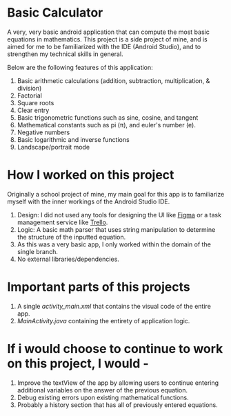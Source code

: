 # Basic Calculator

A very, very basic android application that can compute the most basic equations in mathematics. This project is a side project of mine, and is aimed for me to be familiarized with the IDE (Android Studio), and to strengthen my technical skills in general. <br>

Below are the following features of this application:

1. Basic arithmetic calculations (addition, subtraction, multiplication, & division)
2. Factorial
3. Square roots
4. Clear entry
5. Basic trigonometric functions such as sine, cosine, and tangent
6. Mathematical constants such as pi (π), and euler's number (e).
7. Negative numbers
8. Basic logarithmic and inverse functions
9. Landscape/portrait mode

# How I worked on this project

Originally a school project of mine, my main goal for this app is to familiarize myself with the inner workings of the Android Studio IDE.

1. Design: I did not used any tools for designing the UI like [Figma](https://figma/com) or a task management service like [Trello](https://trello.com/).
2. Logic: A basic math parser that uses string manipulation to determine the structure of the inputted equation.
3. As this was a very basic app, I only worked within the domain of the single branch.
4. No external libraries/dependencies.

# Important parts of this projects

1. A single *activity_main.xml* that contains the visual code of the entire app.
2. *MainActivity.java* containing the entirety of application logic.

# If i would choose to continue to work on this project, I would -

1. Improve the textView of the app by allowing users to continue entering additional variables on the answer of the previous equation.
2. Debug existing errors upon existing mathematical functions.
3. Probably a history section that has all of previously entered equations.
